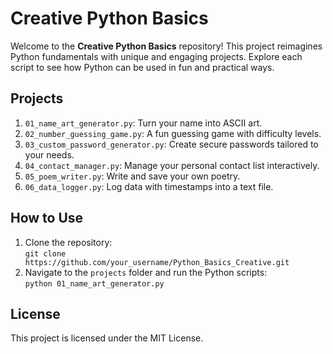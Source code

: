 # Creative Python Basics
Welcome to the **Creative Python Basics** repository! This project reimagines Python fundamentals with unique and engaging projects. Explore each script to see how Python can be used in fun and practical ways.

## Projects
1. `01_name_art_generator.py`: Turn your name into ASCII art.
2. `02_number_guessing_game.py`: A fun guessing game with difficulty levels.
3. `03_custom_password_generator.py`: Create secure passwords tailored to your needs.
4. `04_contact_manager.py`: Manage your personal contact list interactively.
5. `05_poem_writer.py`: Write and save your own poetry.
6. `06_data_logger.py`: Log data with timestamps into a text file.

## How to Use
1. Clone the repository:  
   `git clone https://github.com/your_username/Python_Basics_Creative.git`
2. Navigate to the `projects` folder and run the Python scripts:  
   `python 01_name_art_generator.py`

## License
This project is licensed under the MIT License.
